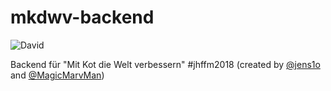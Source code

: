 # mkdwv-backend
![David](https://img.shields.io/david/ProtonLab/jsonsyn.svg?style=flat-square)

Backend für "Mit Kot die Welt verbessern" #jhffm2018 (created by [@jens1o](https://github.com/jens1o) and [@MagicMarvMan](https://github.com/MagicMarvMan))
